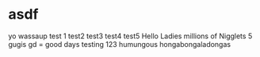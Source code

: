 # asdf
yo wassaup
test 1
test2
test3
test4
test5
Hello Ladies
millions of Nigglets
5 gugis
gd = good days
testing 123
humungous hongabongaladongas
